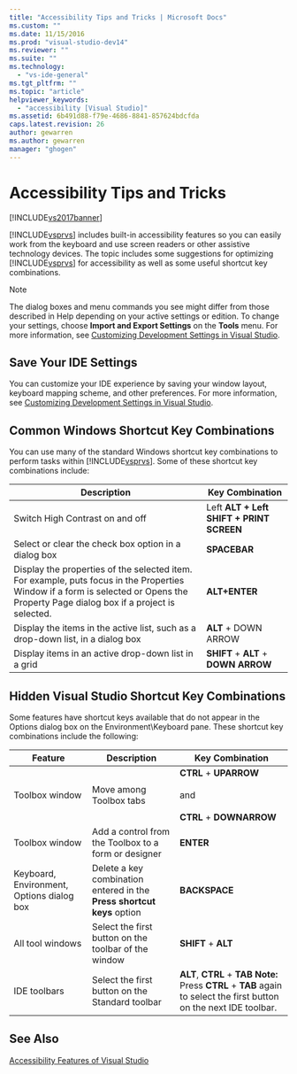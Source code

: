 ```yaml
---
title: "Accessibility Tips and Tricks | Microsoft Docs"
ms.custom: ""
ms.date: 11/15/2016
ms.prod: "visual-studio-dev14"
ms.reviewer: ""
ms.suite: ""
ms.technology:
  - "vs-ide-general"
ms.tgt_pltfrm: ""
ms.topic: "article"
helpviewer_keywords:
  - "accessibility [Visual Studio]"
ms.assetid: 6b491d88-f79e-4686-8841-857624bdcfda
caps.latest.revision: 26
author: gewarren
ms.author: gewarren
manager: "ghogen"
---
```

# Accessibility Tips and Tricks
[!INCLUDE[vs2017banner](../../includes/vs2017banner.md)]


[!INCLUDE[vsprvs](../../includes/vsprvs-md.md)] includes built-in accessibility features so you can easily work from the keyboard and use screen readers or other assistive technology devices. The topic includes some suggestions for optimizing [!INCLUDE[vsprvs](../../includes/vsprvs-md.md)] for accessibility as well as some useful shortcut key combinations.

> [!NOTE]
>  The dialog boxes and menu commands you see might differ from those described in Help depending on your active settings or edition. To change your settings, choose **Import and Export Settings** on the **Tools** menu. For more information, see [Customizing Development Settings in Visual Studio](http://msdn.microsoft.com/22c4debb-4e31-47a8-8f19-16f328d7dcd3).

## Save Your IDE Settings
 You can customize your IDE experience by saving your window layout, keyboard mapping scheme, and other preferences. For more information, see [Customizing Development Settings in Visual Studio](http://msdn.microsoft.com/22c4debb-4e31-47a8-8f19-16f328d7dcd3).

## Common Windows Shortcut Key Combinations
 You can use many of the standard Windows shortcut key combinations to perform tasks within [!INCLUDE[vsprvs](../../includes/vsprvs-md.md)]. Some of these shortcut key combinations include:

|Description|Key Combination|
|-----------------|---------------------|
|Switch High Contrast on and off|Left **ALT + Left SHIFT + PRINT SCREEN**|
|Select or clear the check box option in a dialog box|**SPACEBAR**|
|Display the properties of the selected item. For example, puts focus in the Properties Window if a form is selected or Opens the Property Page dialog box if a project is selected.|**ALT+ENTER**|
|Display the items in the active list, such as a drop-down list, in a dialog box|**ALT** + DOWN ARROW|
|Display items in an active drop-down list in a grid|**SHIFT** + **ALT** + **DOWN ARROW**|

## Hidden Visual Studio Shortcut Key Combinations
 Some features have shortcut keys available that do not appear in the Options dialog box on the Environment\Keyboard pane. These shortcut key combinations include the following:

|Feature|Description|Key Combination|
|-------------|-----------------|---------------------|
|Toolbox window|Move among Toolbox tabs|**CTRL** + **UPARROW**<br /><br /> and<br /><br /> **CTRL** + **DOWNARROW**|
|Toolbox window|Add a control from the Toolbox to a form or designer|**ENTER**|
|Keyboard, Environment, Options dialog box|Delete a key combination entered in the **Press shortcut keys** option|**BACKSPACE**|
|All tool windows|Select the first button on the toolbar of the window|**SHIFT** + **ALT**|
|IDE toolbars|Select the first button on the Standard toolbar|**ALT**, **CTRL** + **TAB** **Note:**  Press **CTRL** + **TAB** again to select the first button on the next IDE toolbar.|

## See Also
 [Accessibility Features of Visual Studio](../../ide/reference/accessibility-features-of-visual-studio.md)
